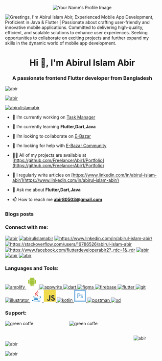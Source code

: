 
<p align="center">
  <img src="[URL_OF_YOUR_IMAGE](https://www.freecodecamp.org/news/content/images/2022/12/main-image.png)" alt="Your Name's Profile Image" width="200" height="200">
</p>

<img align="center" src="[[URL_OF_YOUR_IMAGE]()](https://www.freecodecamp.org/news/content/images/2022/12/main-image.png)" alt="Greetings, I'm Abirul Islam Abir, Experienced Mobile App Development, Proficient in Java & Flutter | Passionate about crafting user-friendly and innovative mobile applications. Committed to delivering high-quality, efficient, and scalable solutions to enhance user experiences. Seeking opportunities to collaborate on exciting projects and further expand my skills in the dynamic world of mobile app development." />


<h1 align="center">Hi 👋, I'm Abirul Islam Abir</h1>
<h3 align="center">A passionate frontend Flutter developer from Bangladesh</h3>

<p align="left"> <img src="https://komarev.com/ghpvc/?username=abir&label=Profile%20views&color=0e75b6&style=flat" alt="abir" /> </p>

<p align="left"> <a href="https://github.com/ryo-ma/github-profile-trophy"><img src="https://github-profile-trophy.vercel.app/?username=abir" alt="abir" /></a> </p>

<p align="left"> <a href="https://twitter.com/abirulislamabir" target="blank"><img src="https://img.shields.io/twitter/follow/abirulislamabir?logo=twitter&style=for-the-badge" alt="abirulislamabir" /></a> </p>

- 🔭 I’m currently working on [Task Manager](https://github.com/FreelancerAbir1/Task-Manager-Using-Getx)

- 🌱 I’m currently learning **Flutter,Dart,Java**

- 👯 I’m looking to collaborate on [E-Bazar](https://github.com/FreelancerAbir1/E-Bazar)

- 🤝 I’m looking for help with [E-Bazar Community](https://github.com/FreelancerAbir1/E-Bazar)

- 👨‍💻 All of my projects are available at [https://github.com/FreelancerAbir1/Portfolio](https://github.com/FreelancerAbir1/Portfolio)

- 📝 I regularly write articles on [https://www.linkedin.com/in/abirul-islam-abir/](https://www.linkedin.com/in/abirul-islam-abir/)

- 💬 Ask me about **Flutter,Dart,Java**

- 📫 How to reach me **abir80503@gmail.com**

### Blogs posts
<!-- BLOG-POST-LIST:START -->
<!-- BLOG-POST-LIST:END -->

<h3 align="left">Connect with me:</h3>
<p align="left">
<a href="https://dev.to/abir" target="blank"><img align="center" src="https://raw.githubusercontent.com/rahuldkjain/github-profile-readme-generator/master/src/images/icons/Social/devto.svg" alt="abir" height="30" width="40" /></a>
<a href="https://twitter.com/abirulislamabir" target="blank"><img align="center" src="https://raw.githubusercontent.com/rahuldkjain/github-profile-readme-generator/master/src/images/icons/Social/twitter.svg" alt="abirulislamabir" height="30" width="40" /></a>
<a href="https://linkedin.com/in/https://www.linkedin.com/in/abirul-islam-abir/" target="blank"><img align="center" src="https://raw.githubusercontent.com/rahuldkjain/github-profile-readme-generator/master/src/images/icons/Social/linked-in-alt.svg" alt="https://www.linkedin.com/in/abirul-islam-abir/" height="30" width="40" /></a>
<a href="https://stackoverflow.com/users/https://stackoverflow.com/users/16786526/abirul-islam-abir" target="blank"><img align="center" src="https://raw.githubusercontent.com/rahuldkjain/github-profile-readme-generator/master/src/images/icons/Social/stack-overflow.svg" alt="https://stackoverflow.com/users/16786526/abirul-islam-abir" height="30" width="40" /></a>
<a href="https://fb.com/https://www.facebook.com/flutterdeveloperabir2?_rdc=1&_rdr" target="blank"><img align="center" src="https://raw.githubusercontent.com/rahuldkjain/github-profile-readme-generator/master/src/images/icons/Social/facebook.svg" alt="https://www.facebook.com/flutterdeveloperabir2?_rdc=1&_rdr" height="30" width="40" /></a>
<a href="https://dribbble.com/abir" target="blank"><img align="center" src="https://raw.githubusercontent.com/rahuldkjain/github-profile-readme-generator/master/src/images/icons/Social/dribbble.svg" alt="abir" height="30" width="40" /></a>
<a href="https://hashnode.com/abir" target="blank"><img align="center" src="https://raw.githubusercontent.com/rahuldkjain/github-profile-readme-generator/master/src/images/icons/Social/hashnode.svg" alt="abir" height="30" width="40" /></a>
<a href="https://www.hackerrank.com/abir" target="blank"><img align="center" src="https://raw.githubusercontent.com/rahuldkjain/github-profile-readme-generator/master/src/images/icons/Social/hackerrank.svg" alt="abir" height="30" width="40" /></a>
</p>

<h3 align="left">Languages and Tools:</h3>
<p align="left"> <a href="https://aws.amazon.com/amplify/" target="_blank" rel="noreferrer"> <img src="https://docs.amplify.aws/assets/logo-dark.svg" alt="amplify" width="40" height="40"/> </a> <a href="https://developer.android.com" target="_blank" rel="noreferrer"> <img src="https://raw.githubusercontent.com/devicons/devicon/master/icons/android/android-original-wordmark.svg" alt="android" width="40" height="40"/> </a> <a href="https://appwrite.io" target="_blank" rel="noreferrer"> <img src="https://www.vectorlogo.zone/logos/appwriteio/appwriteio-icon.svg" alt="appwrite" width="40" height="40"/> </a> <a href="https://dart.dev" target="_blank" rel="noreferrer"> <img src="https://www.vectorlogo.zone/logos/dartlang/dartlang-icon.svg" alt="dart" width="40" height="40"/> </a> <a href="https://www.figma.com/" target="_blank" rel="noreferrer"> <img src="https://www.vectorlogo.zone/logos/figma/figma-icon.svg" alt="figma" width="40" height="40"/> </a> <a href="https://firebase.google.com/" target="_blank" rel="noreferrer"> <img src="https://www.vectorlogo.zone/logos/firebase/firebase-icon.svg" alt="firebase" width="40" height="40"/> </a> <a href="https://flutter.dev" target="_blank" rel="noreferrer"> <img src="https://www.vectorlogo.zone/logos/flutterio/flutterio-icon.svg" alt="flutter" width="40" height="40"/> </a> <a href="https://git-scm.com/" target="_blank" rel="noreferrer"> <img src="https://www.vectorlogo.zone/logos/git-scm/git-scm-icon.svg" alt="git" width="40" height="40"/> </a> <a href="https://www.adobe.com/in/products/illustrator.html" target="_blank" rel="noreferrer"> <img src="https://www.vectorlogo.zone/logos/adobe_illustrator/adobe_illustrator-icon.svg" alt="illustrator" width="40" height="40"/> </a> <a href="https://www.java.com" target="_blank" rel="noreferrer"> <img src="https://raw.githubusercontent.com/devicons/devicon/master/icons/java/java-original.svg" alt="java" width="40" height="40"/> </a> <a href="https://developer.mozilla.org/en-US/docs/Web/JavaScript" target="_blank" rel="noreferrer"> <img src="https://raw.githubusercontent.com/devicons/devicon/master/icons/javascript/javascript-original.svg" alt="javascript" width="40" height="40"/> </a> <a href="https://kotlinlang.org" target="_blank" rel="noreferrer"> <img src="https://www.vectorlogo.zone/logos/kotlinlang/kotlinlang-icon.svg" alt="kotlin" width="40" height="40"/> </a> <a href="https://www.photoshop.com/en" target="_blank" rel="noreferrer"> <img src="https://raw.githubusercontent.com/devicons/devicon/master/icons/photoshop/photoshop-line.svg" alt="photoshop" width="40" height="40"/> </a> <a href="https://postman.com" target="_blank" rel="noreferrer"> <img src="https://www.vectorlogo.zone/logos/getpostman/getpostman-icon.svg" alt="postman" width="40" height="40"/> </a> <a href="https://www.adobe.com/products/xd.html" target="_blank" rel="noreferrer"> <img src="https://cdn.worldvectorlogo.com/logos/adobe-xd.svg" alt="xd" width="40" height="40"/> </a> </p>

<h3 align="left">Support:</h3>
<p><a href="https://www.buymeacoffee.com/green coffe"> <img align="left" src="https://cdn.buymeacoffee.com/buttons/v2/default-yellow.png" height="50" width="210" alt="green coffe" /></a><a href="https://ko-fi.com/green coffe"> <img align="left" src="https://cdn.ko-fi.com/cdn/kofi3.png?v=3" height="50" width="210" alt="green coffe" /></a></p><br><br>

<p><img align="left" src="https://github-readme-stats.vercel.app/api/top-langs?username=abir&show_icons=true&locale=en&layout=compact" alt="abir" /></p>

<p>&nbsp;<img align="center" src="https://github-readme-stats.vercel.app/api?username=abir&show_icons=true&locale=en" alt="abir" /></p>

<p><img align="center" src="https://github-readme-streak-stats.herokuapp.com/?user=abir&" alt="abir" /></p>
